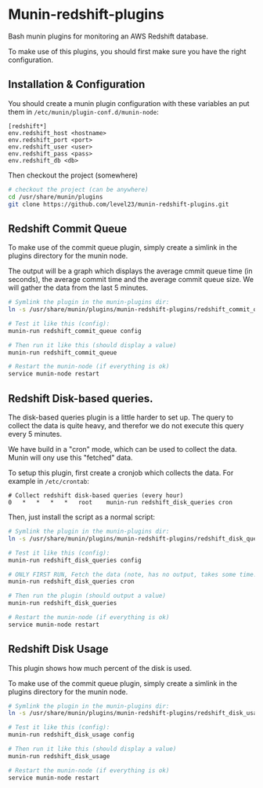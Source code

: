 # Munin-redshift-plugins

Bash munin plugins for monitoring an AWS Redshift database.

To make use of this plugins, you should first make sure you have the right configuration. 

## Installation & Configuration

You should create a munin plugin configuration with these variables an put them in
`/etc/munin/plugin-conf.d/munin-node`: 

```
[redshift*]
env.redshift_host <hostname>
env.redshift_port <port>
env.redshift_user <user>
env.redshift_pass <pass>
env.redshift_db <db>
```

Then checkout the project (somewhere)

```bash
# checkout the project (can be anywhere)
cd /usr/share/munin/plugins
git clone https://github.com/level23/munin-redshift-plugins.git
```

## Redshift Commit Queue

To make use of the commit queue plugin, simply create a simlink in the plugins directory for the munin node.

The output will be a graph which displays the average cmmit queue time (in seconds), the average commit time and the
average commit queue size. We will gather the data from the last 5 minutes. 

```bash
# Symlink the plugin in the munin-plugins dir:
ln -s /usr/share/munin/plugins/munin-redshift-plugins/redshift_commit_queue.sh redshift_commit_queue

# Test it like this (config):
munin-run redshift_commit_queue config 

# Then run it like this (should display a value)
munin-run redshift_commit_queue

# Restart the munin-node (if everything is ok)
service munin-node restart
```

## Redshift Disk-based queries.

The disk-based queries plugin is a little harder to set up. The query to collect the data is quite heavy, and 
therefor we do not execute this query every 5 minutes. 

We have build in a "cron" mode, which can be used to collect the data. Munin will ony use this "fetched" 
data.

To setup this plugin, first create a cronjob which collects the data. For example in `/etc/crontab`:
```
# Collect redshift disk-based queries (every hour)
0   *   *   *   *   root    munin-run redshift_disk_queries cron
```

Then, just install the script as a normal script:
```bash
# Symlink the plugin in the munin-plugins dir:
ln -s /usr/share/munin/plugins/munin-redshift-plugins/redshift_disk_queries.sh redshift_disk_queries

# Test it like this (config):
munin-run redshift_disk_queries config

# ONLY FIRST RUN, Fetch the data (note, has no output, takes some time!):
munin-run redshift_disk_queries cron 

# Then run the plugin (should output a value)
munin-run redshift_disk_queries

# Restart the munin-node (if everything is ok)
service munin-node restart
```

## Redshift Disk Usage

This plugin shows how much percent of the disk is used.

To make use of the commit queue plugin, simply create a simlink in the plugins directory for the munin node.

```bash
# Symlink the plugin in the munin-plugins dir:
ln -s /usr/share/munin/plugins/munin-redshift-plugins/redshift_disk_usage.sh redshift_disk_usage

# Test it like this (config):
munin-run redshift_disk_usage config 

# Then run it like this (should display a value)
munin-run redshift_disk_usage

# Restart the munin-node (if everything is ok)
service munin-node restart
```